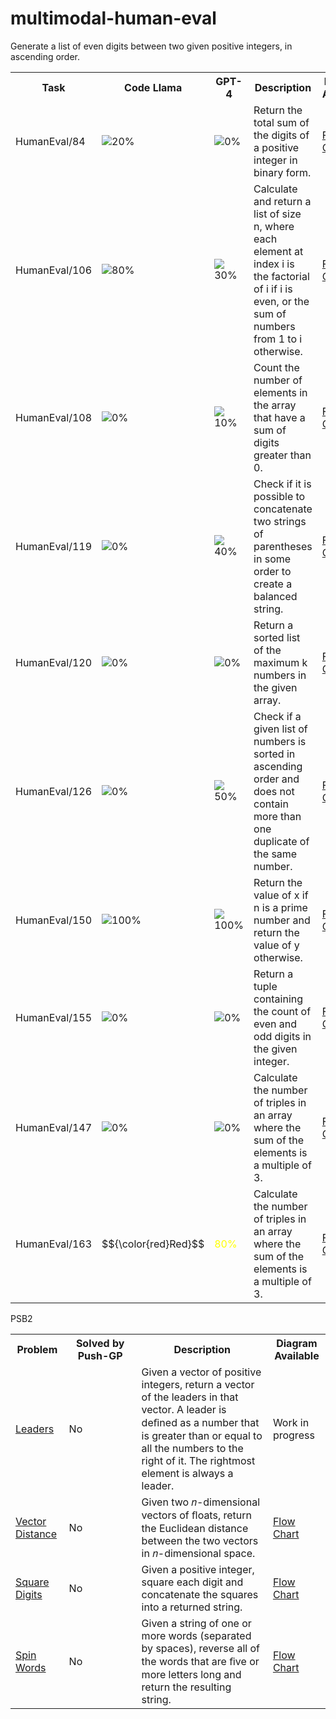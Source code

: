 # multimodal-human-eval

<table>
	<tr>
		<th>Task</th>
		<th width="100">Code Llama</th>
		<th width="100">GPT-4</th>
		<th>Description</th>
		<th>Diagram Available</th>
	</tr>
	<tr>
		<td>HumanEval/84</td>
		<td><img src="https://placehold.co/15x15/ffea00/ffea00.png"/>20%</td>
		<td><img src="https://placehold.co/15x15/f03c15/f03c15.png"/>0%</td>
		<td>Return the total sum of the digits of a positive integer in binary form.</td>
		<td><a href="data/diagrams/p84/fc">Flow Chart</a></td>
	</tr>
	<tr>
		<td>HumanEval/106</td>
		<td><img src="https://placehold.co/15x15/ffea00/ffea00.png"/>80%</td>
		<td><img src="https://placehold.co/15x15/ffea00/ffea00.png"/>30%</td>
		<td>Calculate and return a list of size n, where each element at index i is the factorial of i if i is even, or the sum of numbers from 1 to i otherwise.</td>
		<td><a href="data/diagrams/p106/fc">Flow Chart</a></td>
	</tr>
	<tr>
		<td>HumanEval/108</td>
		<td><img src="https://placehold.co/15x15/f03c15/f03c15.png"/>0%</td>
		<td><img src="https://placehold.co/15x15/ffea00/ffea00.png"/>10%</a> </td>
		<td>Count the number of elements in the array that have a sum of digits greater than 0.</td>
		<td><a href="data/diagrams/p108/fc">Flow Chart</a></td>
	</tr>
	<tr>
		<td>HumanEval/119</td>
		<td><img src="https://placehold.co/15x15/f03c15/f03c15.png"/>0%</td>
		<td><img src="https://placehold.co/15x15/ffea00/ffea00.png"/>40%</td>
		<td>Check if it is possible to concatenate two strings of parentheses in some order to create a balanced string.</td>
		<td><a href="data/diagrams/p119/fc">Flow Chart</a></td>
	</tr>
	<tr>
		<td>HumanEval/120</td>
		<td><img src="https://placehold.co/15x15/f03c15/f03c15.png"/>0%</td>
		<td><img src="https://placehold.co/15x15/ffea00/ffea00.png"/>0%</td>
		<td>Return a sorted list of the maximum k numbers in the given array.</td>
		<td><a href="data/diagrams/p120/fc">Flow Chart</a></td>
	</tr>
	<tr>
		<td>HumanEval/126</td>
		<td><img src="https://placehold.co/15x15/f03c15/f03c15.png"/>0%</td>
		<td><img src="https://placehold.co/15x15/ffea00/ffea00.png"/>50%</td>
		<td>Check if a given list of numbers is sorted in ascending order and does not contain more than one duplicate of the same number.</td>
		<td><a href="data/diagrams/p126/fc">Flow Chart</td>
	</tr>
	<tr>
		<td>HumanEval/150</td>
		<td><img src="https://placehold.co/15x15/00ff00/00ff00.png"/>100%</td>
		<td><img src="https://placehold.co/15x15/00ff00/00ff00.png"/>100%</td>
		<td>Return the value of x if n is a prime number and return the value of y otherwise.</td>
		<td><a href="data/diagrams/p150/fc">Flow Chart</a></td>
	</tr>
	<tr>
		<td>HumanEval/155</td>
		<td><img src="https://placehold.co/15x15/f03c15/f03c15.png"/>0%</td>
		<td><img src="https://placehold.co/15x15/f03c15/f03c15.png"/>0%</td>
		<td>Return a tuple containing the count of even and odd digits in the given integer.</td>
		<td><a href="data/diagrams/p155/fc">Flow Chart</a></td>
	</tr>
	<tr>
		<td>HumanEval/147</td>
		<td><img src="https://placehold.co/15x15/f03c15/f03c15.png"/>0%</td>
		<td><img src="https://placehold.co/15x15/f03c15/f03c15.png"/>0%</td>
		<td>Calculate the number of triples in an array where the sum of the elements is a multiple of 3.</td>
		<td><a href="data/diagrams/p147/fc">Flow Chart</a></td>
	</tr>
	Generate a list of even digits between two given positive integers, in ascending order.
	<tr>
		<td>HumanEval/163</td>
		<td>$${\color{red}Red}$$</td>
		<td style="color: yellow;">80%</td>
		<td>Calculate the number of triples in an array where the sum of the elements is a multiple of 3.</td>
		<td><a href="data/diagrams/p163/fc">Flow Chart</a></td>
	</tr>
</table>

PSB2

<table>
	<tr>
		<th>Problem</th>
		<th width="100">Solved by Push-GP</th>
		<th>Description</th>
		<th>Diagram Available</th>
	</tr>
	<tr>
		<td><a href="https://www.codewars.com/kata/5a651865fd56cb55760000e0">Leaders</a></td>
		<td> No </td>
		<td> Given a vector of positive integers, return a vector of the leaders in that vector. A leader is deﬁned as a number that is greater than or equal to all the numbers to the right of it. The rightmost element is always a leader. </td>
		<td>Work in progress</td>
	</tr>
	<tr>
		<td><a href="https://www.codewars.com/kata/5a0b72484bebaefe60001867">Vector Distance</a></td>
		<td> No </td>
		<td>Given two 𝑛-dimensional vectors of ﬂoats, return the Euclidean distance between the two vectors in 𝑛-dimensional space. </td>
		<td><a href="./data/diagrams/vector distance/fc">Flow Chart</a></td>
	</tr>
	<tr>
		<td><a href="https://www.codewars.com/kata/546e2562b03326a88e000020">Square Digits</a></td>
		<td> No </td>
		<td> Given a positive integer, square each digit and concatenate the squares into a returned string. </td>
		<td><a href="./data/diagrams/square digits/fc">Flow Chart</a></td>
	</tr>
	<tr>
		<td><a href="https://www.codewars.com/kata/5264d2b162488dc400000001">Spin Words</a></td>
		<td> No </td>
		<td> Given a string of one or more words (separated by spaces), reverse all of the words that are ﬁve or more letters long and return the resulting string. </td>
		<td><a href="./data/diagrams/spin words/fc">Flow Chart</a></td>
	</tr>
</table>
